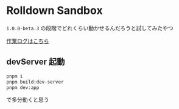 # Rolldown Sandbox

`1.0.0-beta.3` の段階でどれくらい動かせるんだろうと試してみたやつ

[作業ログはこちら](https://zenn.dev/tocomi/scraps/f92e948c9579d8)

## devServer 起動

```bash
pnpm i
pnpm build:dev-server
pnpm dev:app
```

で多分動くと思う
